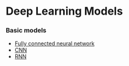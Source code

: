 # Deep Learning Models 
### Basic models
- [Fully connected neural network](https://github.com/OlhaBabicheva/Deep-Learning-Models/blob/main/Basic-Models/fully_connected_nn.py)
- [CNN](https://github.com/OlhaBabicheva/Deep-Learning-Models/blob/main/Basic-Models/cnn_nn.py)
- [RNN](https://github.com/OlhaBabicheva/Deep-Learning-Models/blob/main/Basic-Models/rnn_nn.py)
